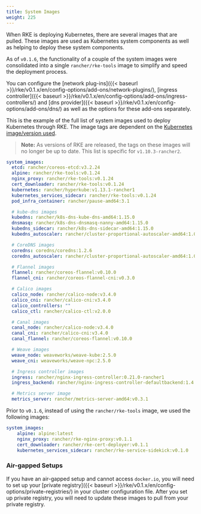 ```yaml
---
title: System Images
weight: 225
---
```

When RKE is deploying Kubernetes, there are several images that are pulled. These images are used as Kubernetes system components as well as helping to deploy these system components.  

As of `v0.1.6`, the functionality of a couple of the system images were consolidated into a single `rancher/rke-tools` image to simplify and speed the deployment process.

You can configure the [network plug-ins]({{< baseurl >}}/rke/v0.1.x/en/config-options/add-ons/network-plugins/), [ingress controller]({{< baseurl >}}/rke/v0.1.x/en/config-options/add-ons/ingress-controllers/) and [dns provider]({{< baseurl >}}/rke/v0.1.x/en/config-options/add-ons/dns/) as well as the options for these add-ons separately.

This is the example of the full list of system images used to deploy Kubernetes through RKE. The image tags are dependent on the [Kubernetes image/version used](https://github.com/rancher/types/blob/master/apis/management.cattle.io/v3/k8s_defaults.go).

> **Note:** As versions of RKE are released, the tags on these images will no longer be up to date. This list is specific for `v1.10.3-rancher2`.

```yaml
system_images:
  etcd: rancher/coreos-etcd:v3.2.24
  alpine: rancher/rke-tools:v0.1.24
  nginx_proxy: rancher/rke-tools:v0.1.24
  cert_downloader: rancher/rke-tools:v0.1.24
  kubernetes: rancher/hyperkube:v1.13.1-rancher1
  kubernetes_services_sidecar: rancher/rke-tools:v0.1.24
  pod_infra_container: rancher/pause-amd64:3.1

  # kube-dns images
  kubedns: rancher/k8s-dns-kube-dns-amd64:1.15.0
  dnsmasq: rancher/k8s-dns-dnsmasq-nanny-amd64:1.15.0
  kubedns_sidecar: rancher/k8s-dns-sidecar-amd64:1.15.0
  kubedns_autoscaler: rancher/cluster-proportional-autoscaler-amd64:1.0.0

  # CoreDNS images
  coredns: coredns/coredns:1.2.6
  coredns_autoscaler: rancher/cluster-proportional-autoscaler-amd64:1.0.0

  # Flannel images
  flannel: rancher/coreos-flannel:v0.10.0
  flannel_cni: rancher/coreos-flannel-cni:v0.3.0

  # Calico images
  calico_node: rancher/calico-node:v3.4.0
  calico_cni: rancher/calico-cni:v3.4.0
  calico_controllers: ""
  calico_ctl: rancher/calico-ctl:v2.0.0

  # Canal images
  canal_node: rancher/calico-node:v3.4.0
  canal_cni: rancher/calico-cni:v3.4.0
  canal_flannel: rancher/coreos-flannel:v0.10.0

  # Weave images
  weave_node: weaveworks/weave-kube:2.5.0
  weave_cni: weaveworks/weave-npc:2.5.0

  # Ingress controller images
  ingress: rancher/nginx-ingress-controller:0.21.0-rancher1
  ingress_backend: rancher/nginx-ingress-controller-defaultbackend:1.4

  # Metrics server image
  metrics_server: rancher/metrics-server-amd64:v0.3.1
```

Prior to `v0.1.6`, instead of using the `rancher/rke-tools` image, we used the following images:

```yaml
system_images:
    alpine: alpine:latest
    nginx_proxy: rancher/rke-nginx-proxy:v0.1.1
    cert_downloader: rancher/rke-cert-deployer:v0.1.1
    kubernetes_services_sidecar: rancher/rke-service-sidekick:v0.1.0
```

### Air-gapped Setups

If you have an air-gapped setup and cannot access `docker.io`, you will need to set up your [private registry]({{< baseurl >}}/rke/v0.1.x/en/config-options/private-registries/) in your cluster configuration file. After you set up private registry, you will need to update these images to pull from your private registry.
